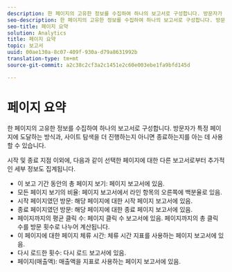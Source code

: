 ```yaml
---
description: 한 페이지의 고유한 정보를 수집하여 하나의 보고서로 구성합니다. 방문자가 특정 페이지에 도달하는 방식과, 사이트 탐색을 더 진행하는지 아니면 종료하는지를 아는 데 사용할 수 있습니다.
seo-description: 한 페이지의 고유한 정보를 수집하여 하나의 보고서로 구성합니다. 방문자가 특정 페이지에 도달하는 방식과, 사이트 탐색을 더 진행하는지 아니면 종료하는지를 아는 데 사용할 수 있습니다.
seo-title: 페이지 요약
solution: Analytics
title: 페이지 요약
topic: 보고서
uuid: 00ae130a-8c07-409f-930a-d79a8631992b
translation-type: tm+mt
source-git-commit: a2c38c2cf3a2c1451e2c60e003ebe1fa9bfd145d

---
```



# 페이지 요약

한 페이지의 고유한 정보를 수집하여 하나의 보고서로 구성합니다. 방문자가 특정 페이지에 도달하는 방식과, 사이트 탐색을 더 진행하는지 아니면 종료하는지를 아는 데 사용할 수 있습니다.

시작 및 종료 지점 이외에, 다음과 같이 선택한 페이지에 대한 다른 보고서로부터 추가적인 세부 정보도 집계됩니다.

* 이 보고 기간 동안의 총 페이지 보기: 페이지 보고서에 있음.
* 모든 페이지 보기의 비율: 페이지 보고서에서 라인 항목의 오른쪽에 백분율로 있음.
* 시작 페이지였던 방문: 해당 페이지에 대한 시작 페이지 보고서에 있음.
* 종료 페이지였던 방문: 해당 페이지에 대한 종료 페이지 보고서에 있음.
* 페이지까지의 평균 클릭 수: 페이지 클릭 수 보고서에 있음. 페이지까지의 총 클릭 수를 방문 횟수로 나누어 계산됩니다.
* 이 페이지에 대한 페이지 체류 시간: 체류 시간 지표를 사용하는 페이지 보고서에 있음.
* 다시 로드한 횟수: 다시 로드 보고서에 있음.
* 페이지(매출액): 매출액을 지표로 사용하는 페이지 보고서에 있음.

